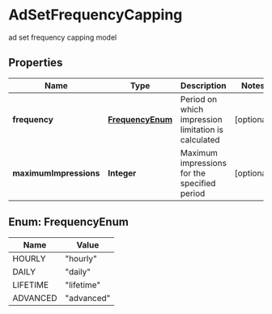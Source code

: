 

# AdSetFrequencyCapping

ad set frequency capping model

## Properties

Name | Type | Description | Notes
------------ | ------------- | ------------- | -------------
**frequency** | [**FrequencyEnum**](#FrequencyEnum) | Period on which impression limitation is calculated |  [optional]
**maximumImpressions** | **Integer** | Maximum impressions for the specified period |  [optional]



## Enum: FrequencyEnum

Name | Value
---- | -----
HOURLY | &quot;hourly&quot;
DAILY | &quot;daily&quot;
LIFETIME | &quot;lifetime&quot;
ADVANCED | &quot;advanced&quot;



